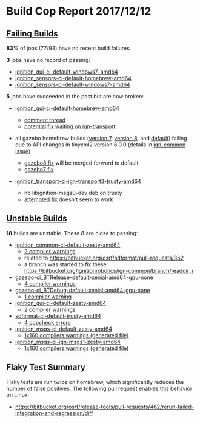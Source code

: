 # Build Cop Report 2017/12/12 #

## [Failing Builds](https://build.osrfoundation.org/view/main/view/BuildCopFail/) ##

**83%** of jobs (77/93) have no recent build failures.

**3** jobs have no record of passing:

* [ignition_gui-ci-default-windows7-amd64](https://build.osrfoundation.org/view/main/view/BuildCopFail/job/ignition_gui-ci-default-windows7-amd64/81)
* [ignition_sensors-ci-default-homebrew-amd64](https://build.osrfoundation.org/view/main/view/BuildCopFail/job/ignition_sensors-ci-default-homebrew-amd64//3)
* [ignition_sensors-ci-default-windows7-amd64](https://build.osrfoundation.org/view/main/view/BuildCopFail/job/ignition_sensors-ci-default-windows7-amd64/6)

**5** jobs have succeeded in the past but are now broken:

* [ignition_gui-ci-default-homebrew-amd64](https://build.osrfoundation.org/view/main/view/BuildCopFail/job/ignition_gui-ci-default-homebrew-amd64/32)
    * [comment thread](https://bitbucket.org/ignitionrobotics/ign-gui/pull-requests/46/widgets-from-messages-part-3/diff#comment-47059040)
    * [potential fix waiting on ign-transport](https://bitbucket.org/ignitionrobotics/ign-gui/pull-requests/73/ign-cmake/diff#comment-51768678)

* all gazebo homebrew builds ([version 7](https://build.osrfoundation.org/view/main/view/BuildCopFail/job/gazebo-ci-gazebo7-homebrew-amd64/189), [version 8](https://build.osrfoundation.org/view/main/view/BuildCopFail/job/gazebo-ci-gazebo8-homebrew-amd64/74), and [default](https://build.osrfoundation.org/view/main/view/BuildCopFail/job/gazebo-ci-default-homebrew-amd64/281)) failing due to API changes in tinyxml2 version 6.0.0 (details in [ign-common issue](https://bitbucket.org/ignitionrobotics/ign-common/issues/28/build-fails-with-tinyxml2-60))
    * [gazebo8 fix](https://bitbucket.org/osrf/gazebo/pull-requests/2823) will be merged forward to default
    * [gazebo7 fix](https://bitbucket.org/osrf/gazebo/pull-requests/2824)

* [ignition_transport-ci-ign-transport3-trusty-amd64](https://build.osrfoundation.org/view/main/view/BuildCopFail/job/ignition_transport-ci-ign-transport3-trusty-amd64/9)
    * no libignition-msgs0-dev deb on trusty
    * [attempted fix](https://bitbucket.org/ignitionrobotics/ign-msgs0-release/pull-requests/1/restore-trusty-metadata/diff) doesn't seem to work

## [Unstable Builds](https://build.osrfoundation.org/view/main/view/BuildCopFail/) ##

**18** builds are unstable. These **8** are close to passing:

* [ignition_common-ci-default-zesty-amd64](https://build.osrfoundation.org/view/main/view/BuildCopFail/job/ignition_common-ci-default-zesty-amd64)
    * [2 compiler warnings](https://build.osrfoundation.org/view/main/view/BuildCopFail/job/ignition_common-ci-default-zesty-amd64/warnings)
    * related to https://bitbucket.org/osrf/sdformat/pull-requests/362
    * a branch was started to fix these: https://bitbucket.org/ignitionrobotics/ign-common/branch/readdir_r
* [gazebo-ci_BTRelease-default-xenial-amd64-gpu-none](https://build.osrfoundation.org/view/main/view/BuildCopFail/job/gazebo-ci_BTRelease-default-xenial-amd64-gpu-none)
    * [4 compiler warnings](https://build.osrfoundation.org/view/main/view/BuildCopFail/job/gazebo-ci_BTRelease-default-xenial-amd64-gpu-none/warnings)
* [gazebo-ci_BTDebug-default-xenial-amd64-gpu-none](https://build.osrfoundation.org/view/main/view/BuildCopFail/job/gazebo-ci_BTDebug-default-xenial-amd64-gpu-none)
    * [1 compiler warning](https://build.osrfoundation.org/view/main/view/BuildCopFail/job/gazebo-ci_BTDebug-default-xenial-amd64-gpu-none/warnings)
* [ignition_gui-ci-default-zesty-amd64](https://build.osrfoundation.org/view/main/view/BuildCopFail/job/ignition_gui-ci-default-zesty-amd64/)
    * [2 compiler warnings](https://build.osrfoundation.org/view/main/view/BuildCopFail/job/ignition_gui-ci-default-zesty-amd64/lastCompletedBuild/warnings21Result)
* [sdformat-ci-default-trusty-amd64](https://build.osrfoundation.org/view/main/view/BuildCopFail/job/sdformat-ci-default-trusty-amd64/)
    * [4 cppcheck errors](https://build.osrfoundation.org/view/main/view/BuildCopFail/job/sdformat-ci-default-trusty-amd64/lastCompletedBuild/cppcheckResult)
* [ignition_msgs-ci-default-zesty-amd64](https://build.osrfoundation.org/view/main/view/BuildCopFail/job/ignition_msgs-ci-default-zesty-amd64/)
    * [1x160 compilers warnings (generated file)](https://build.osrfoundation.org/view/main/view/BuildCopFail/job/ignition_msgs-ci-default-zesty-amd64/lastSuccessfulBuild/warnings21Result/)
* [ignition_msgs-ci-ign-msgs1-zesty-amd64](https://build.osrfoundation.org/view/main/view/BuildCopFail/job/ignition_msgs-ci-ign-msgs1-zesty-amd64/)
    * [1x160 compilers warnings (generated file)](https://build.osrfoundation.org/view/main/view/BuildCopFail/job/ignition_msgs-ci-ign-msgs1-zesty-amd64/lastSuccessfulBuild/warnings21Result/)


## Flaky Test Summary

Flaky tests are run twice on homebrew, which significantly reduces the number of false positives. The following pull request enables this behavior on Linux:

* https://bitbucket.org/osrf/release-tools/pull-requests/462/rerun-failed-integration-and-regression/diff